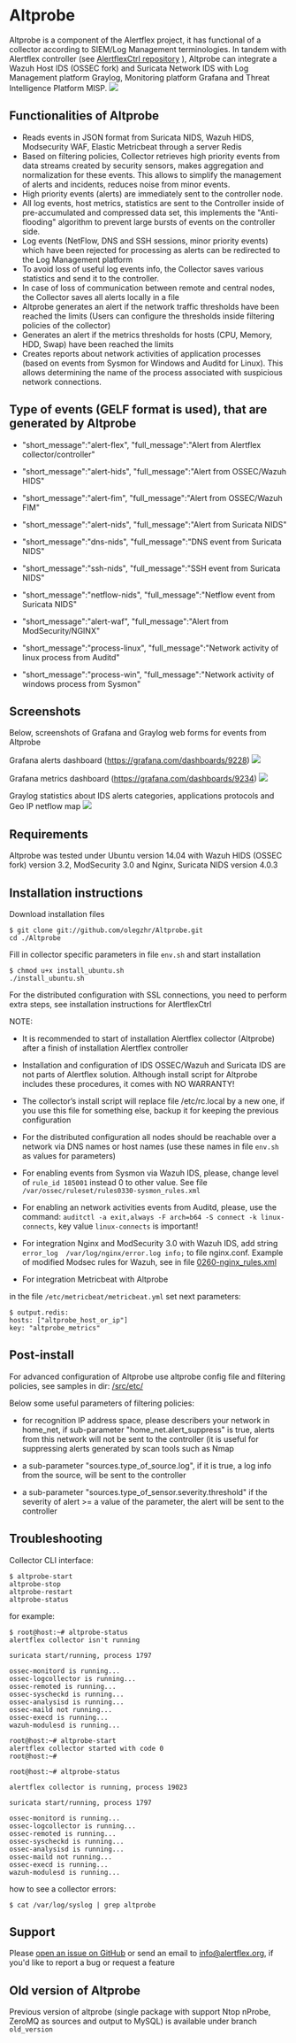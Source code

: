 # Altprobe

Altprobe is a component of the Alertflex project, it has functional of a collector according to SIEM/Log Management terminologies.
In tandem with Alertflex controller (see [AlertflexCtrl repository](https://github.com/olegzhr/AlertflexCtrl/blob/master/README.md) ), 
Altprobe can integrate a Wazuh Host IDS (OSSEC fork) and Suricata Network IDS
with Log Management platform Graylog, Monitoring platform Grafana and Threat Intelligence Platform MISP. 
![](https://github.com/olegzhr/altprobe/blob/master/img/arch.png)

## Functionalities of Altprobe

* Reads events in JSON format from Suricata NIDS, Wazuh HIDS, Modsecurity WAF, Elastic Metricbeat through a server Redis
* Based on filtering policies, Collector retrieves high priority events from data streams created by security sensors, makes aggregation and normalization for these events. This allows to simplify the management of alerts and incidents, reduces noise from minor events.
* High priority events (alerts) are immediately sent to the controller node.
* All log events, host metrics, statistics are sent to the Controller inside of pre-accumulated and compressed data set, this implements the "Anti-flooding" algorithm to prevent large bursts of events on the controller side.
* Log events (NetFlow, DNS and SSH sessions, minor priority events) which have been rejected for processing as alerts can be redirected to the Log Management platform
* To avoid loss of useful log events info, the Collector saves various statistics and send it to the controller.
* In case of loss of communication between remote and central nodes, the Collector saves all alerts locally in a file
* Altprobe generates an alert if the network traffic thresholds have been reached the limits (Users can configure the thresholds inside filtering policies of the collector)
* Generates an alert if the metrics thresholds for hosts (CPU, Memory, HDD, Swap) have been reached the limits
* Creates reports about network activities of application processes (based on events from Sysmon for Windows and Auditd for Linux). This allows determining the name of the process associated with suspicious network connections.

## Type of events (GELF format is used), that are generated by Altprobe

* "short_message":"alert-flex", "full_message":"Alert from Alertflex collector/controller"

* "short_message":"alert-hids", "full_message":"Alert from OSSEC/Wazuh HIDS"

* "short_message":"alert-fim", "full_message":"Alert from OSSEC/Wazuh FIM"

* "short_message":"alert-nids", "full_message":"Alert from Suricata NIDS"

* "short_message":"dns-nids", "full_message":"DNS event from Suricata NIDS"

* "short_message":"ssh-nids", "full_message":"SSH event from Suricata NIDS"

* "short_message":"netflow-nids", "full_message":"Netflow event from Suricata NIDS"

* "short_message":"alert-waf", "full_message":"Alert from ModSecurity/NGINX"

* "short_message":"process-linux", "full_message":"Network activity of linux process from Auditd"

* "short_message":"process-win", "full_message":"Network activity of windows process from Sysmon"

## Screenshots

Below, screenshots of Grafana and Graylog web forms for events from Altprobe

Grafana alerts dashboard (https://grafana.com/dashboards/9228)
![](https://github.com/olegzhr/altprobe/blob/master/img/alerts_dashboard.jpg)

Grafana metrics dashboard (https://grafana.com/dashboards/9234)
![](https://github.com/olegzhr/altprobe/blob/master/img/metrics_dashboard.jpg)

Graylog statistics about IDS alerts categories, applications protocols and Geo IP netflow map
![](https://github.com/olegzhr/altprobe/blob/master/img/graylog.jpg)



## Requirements

Altprobe was tested under Ubuntu version 14.04 with Wazuh HIDS (OSSEC fork) version 3.2, ModSecurity 3.0 and Nginx, Suricata NIDS version 4.0.3

## Installation instructions

Download installation files

    $ git clone git://github.com/olegzhr/Altprobe.git
    cd ./Altprobe

Fill in collector specific parameters in file ``env.sh`` and start installation		
    
    $ chmod u+x install_ubuntu.sh
    ./install_ubuntu.sh

For the distributed configuration with SSL connections, you need to perform extra steps, see installation instructions for AlertflexCtrl

NOTE:

* It is recommended to start of installation Alertflex collector (Altprobe) after a finish of installation Alertflex controller

* Installation and configuration of IDS OSSEC/Wazuh and Suricata IDS are not parts of Alertflex solution. Although install script for Altprobe includes these procedures, it comes with NO WARRANTY!

* The collector’s install script will replace file /etc/rc.local by a new one, if you use this file for something else, backup it for keeping the previous configuration

* For the distributed configuration all nodes should be reachable over a network via DNS names or host names (use these names in file ``env.sh`` as values for parameters)

* For enabling events from Sysmon via Wazuh IDS, please, change level of ``rule_id 185001`` instead 0  to other value. See file ``/var/ossec/ruleset/rules0330-sysmon_rules.xml``

* For enabling an network activities events from Auditd, please, use the command: ``auditctl -a exit,always -F arch=b64 -S connect -k linux-connects``, key value ``linux-connects`` is important!

* For integration Nginx and ModSecurity 3.0 with Wazuh IDS, add string ``error_log  /var/log/nginx/error.log info;`` to file  nginx.conf. 
Example of modified Modsec rules for Wazuh, see in file [0260-nginx_rules.xml](https://github.com/olegzhr/Altprobe/blob/master/configs/0260-nginx_rules.xml)

* For integration Metricbeat with Altprobe 

in the file ``/etc/metricbeat/metricbeat.yml`` set next parameters:

    $ output.redis:
    hosts: ["altprobe_host_or_ip"]
    key: "altprobe_metrics"

## Post-install

For advanced configuration of Altprobe use altprobe config file and filtering policies, see samples in dir: [/src/etc/](https://github.com/olegzhr/Altprobe/blob/master/src/etc/)

Below some useful parameters of filtering policies:
* for recognition IP address space, please describers your network in home_net, if sub-parameter "home_net.alert_suppress" is true, alerts from this network will not be sent to the controller (it is useful for suppressing alerts generated by scan tools such as Nmap

* a sub-parameter "sources.type_of_source.log", if it is true, a log info from the source, will be sent to the controller

* a sub-parameter "sources.type_of_sensor.severity.threshold" if the severity of alert >= a value of the parameter, the alert will be sent to the controller
   
	
## Troubleshooting

Collector CLI interface:

    $ altprobe-start
    altprobe-stop
    altprobe-restart
    altprobe-status

for example:

    $ root@host:~# altprobe-status
    alertflex collector isn't running

    suricata start/running, process 1797

    ossec-monitord is running...
    ossec-logcollector is running...
    ossec-remoted is running...
    ossec-syscheckd is running...
    ossec-analysisd is running...
    ossec-maild not running...
    ossec-execd is running...
    wazuh-modulesd is running...

    root@host:~# altprobe-start
    alertflex collector started with code 0
    root@host:~#

    root@host:~# altprobe-status
	
    alertflex collector is running, process 19023

    suricata start/running, process 1797

    ossec-monitord is running...
    ossec-logcollector is running...
    ossec-remoted is running...
    ossec-syscheckd is running...
    ossec-analysisd is running...
    ossec-maild not running...
    ossec-execd is running...
    wazuh-modulesd is running...

how to see a collector errors:

    $ cat /var/log/syslog | grep altprobe


## Support

Please [open an issue on GitHub](https://github.com/olegzhr/altprobe/issues) or send an email to <info@alertflex.org>,
if you'd like to report a bug or request a feature 


## Old version of Altprobe 

Previous version of altprobe (single package with support Ntop nProbe, ZeroMQ as sources and output to MySQL) is available under branch ``old_version``


